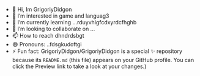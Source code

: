 - 👋 Hi, Im GrigoriyDidgon
- 👀 I’m interested in game and languag3
- 🌱 I’m currently learning ...rduyvhigfcdxyrdcfhghb
- 💞️ I’m looking to collaborate on ...
- 📫 How to reach dhndrdsbgt
- 😄 Pronouns: ..fdsgkudoftgi
- ⚡ Fun fact:
GrigoriyDidgon/GrigoriyDidgon is a special ✨ repository because its `README.md` (this file) appears on your GitHub profile.
You can click the Preview link to take a look at your changes.)
